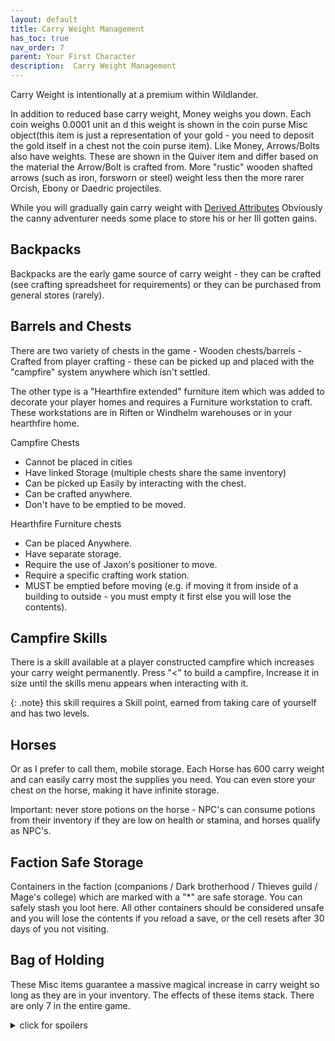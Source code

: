 ```yaml
---
layout: default
title: Carry Weight Management
has_toc: true
nav_order: 7
parent: Your First Character
description:  Carry Weight Management
---
```


Carry Weight is intentionally at a premium within Wildlander. 

In addition to reduced base carry weight, Money weighs you down. Each coin weighs 0.0001 unit an d this weight is shown in the coin purse Misc object(this item is just a representation of your gold - you need to deposit the gold itself in a chest not the coin purse item). Like Money, Arrows/Bolts also have weights. These are shown in the Quiver item and differ based on the material the Arrow/Bolt is crafted from. More "rustic" wooden shafted arrows (such as iron, forsworn or steel) weight less then the more rarer Orcish, Ebony or Daedric projectiles.

While you will gradually gain carry weight with [Derived Attributes](http://wiki.wildlandermod.com/02BeginnersGuide/3-YourFirstCharacter/DA/) Obviously the canny adventurer needs some place to store his or her Ill gotten gains.

## Backpacks

Backpacks are the early game source of carry weight - they can be crafted (see crafting spreadsheet for requirements) or they can be purchased from general stores (rarely).

## Barrels and Chests

There are two variety of chests in the game - Wooden chests/barrels - Crafted from player crafting - these can be picked up and placed with the "campfire" system anywhere which isn't settled.

The other type is a "Hearthfire extended" furniture item which was added to decorate your player homes and requires a Furniture workstation to craft. These workstations are in Riften or Windhelm warehouses or in your hearthfire home.

Campfire Chests
* Cannot be placed in cities
* Have linked Storage (multiple chests share the same inventory)
* Can be picked up Easily by interacting with the chest.
* Can be crafted anywhere.
* Don't have to be emptied to be moved.

Hearthfire Furniture chests
* Can be placed Anywhere.
* Have separate storage.
* Require the use of Jaxon's positioner to move.
* Require a specific crafting work station.
* MUST be emptied before moving (e.g. if moving it from inside of a building to outside - you must empty it first else you will lose the contents).


## Campfire Skills

There is a skill available at a player constructed campfire which increases your carry weight permanently. Press "<" to build a campfire, Increase it in size until the skills menu appears when interacting with it. 

{: .note}
this skill requires a Skill point, earned from taking care of yourself and has two levels.

## Horses

Or as I prefer to call them, mobile storage. Each Horse has 600 carry weight and can easily carry most the supplies you need. You can even store your chest on the horse, making it have infinite storage.

Important: never store potions on the horse - NPC's can consume potions from their inventory if they are low on health or stamina, and horses qualify as NPC's. 

## Faction Safe Storage

Containers in the faction (companions / Dark brotherhood / Thieves guild / Mage's college) which are marked with a "*" are safe storage. You can safely stash you loot here. All other containers should be considered unsafe and you will lose the contents if you reload a save, or the cell resets after 30 days of you not visiting.

## Bag of Holding

These Misc items guarantee a massive magical increase in carry weight so long as they are in your inventory. The effects of these items stack. There are only 7 in the entire game.

<details>
<summary> click for spoilers </summary>

<ol>
	<li>Mehrunes Shrine</li>
	<li>Thoroughfare of the Labyrinthian - On a bookshelf</li>
	<li>Ysgramor’s Tomb</li>
	<li>Twilight Sepulchre - Statue of Nocturnal loot room right before you return the skeleton key and unlock nightingale powers</li>
	<li>Soul Carin’s Boneyard - Near where you find Valerica</li>
	<li>One on Nahkriin, who guards Alduin’s portal to Sovengardge</li>
	<li>Black Book: The Sallow Reagent - In a side room towards the end of the book</li>
</ol>

</details>


